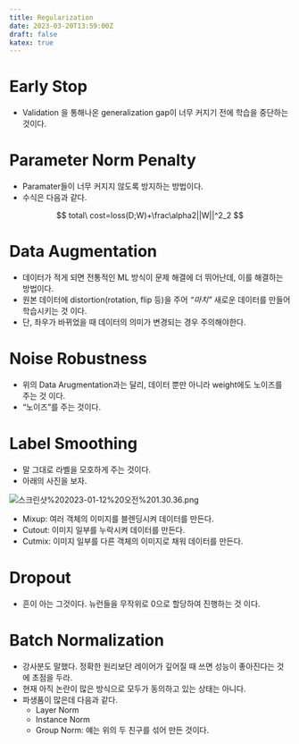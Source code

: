 ```yaml
---
title: Regularization
date: 2023-03-20T13:59:00Z
draft: false
katex: true
---
```


# Early Stop

- Validation 을 통해나온 generalization gap이 너무 커지기 전에 학습을 중단하는 것이다.

# Parameter Norm Penalty

- Paramater들이 너무 커지지 않도록 방지하는 방법이다.
- 수식은 다음과 같다.

$$
total\ cost=loss(D;W)+\frac\alpha2||W||^2_2
$$

# Data Augmentation

- 데이터가 적게 되면 전통적인 ML 방식이 문제 해결에 더 뛰어난데, 이를 해결하는 방법이다.
- 원본 데이터에 distortion(rotation, flip 등)을 주어 *“마치”* 새로운 데이터를 만들어 학습시키는 것 이다.
- 단, 좌우가 바뀌었을 때 데이터의 의미가 변경되는 경우 주의해야한다.

# Noise Robustness

- 위의 Data Arugmentation과는 달리, 데이터 뿐만 아니라 weight에도 노이즈를 주는 것 이다.
- “노이즈”를 주는 것이다.

# Label Smoothing

- 말 그대로 라벨을 모호하게 주는 것이다.
- 아래의 사진을 보자.

![스크린샷%202023-01-12%20오전%201.30.36.png](/Regularization%2096b16bd50c8f46d4a2f35241cce0ddd3/%E1%84%89%E1%85%B3%E1%84%8F%E1%85%B3%E1%84%85%E1%85%B5%E1%86%AB%E1%84%89%E1%85%A3%E1%86%BA_2023-01-12_%E1%84%8B%E1%85%A9%E1%84%8C%E1%85%A5%E1%86%AB_1.30.36.png)

- Mixup: 여러 객체의 이미지를 블렌딩시켜 데이터를 만든다.
- Cutout: 이미지 일부를 누락시켜 데이터를 만든다.
- Cutmix: 이미지 일부를 다른 객체의 이미지로 채워 데이터를 만든다.

# Dropout

- 흔이 아는 그것이다. 뉴런들을 무작위로 0으로 할당하여 진행하는 것 이다.

# Batch Normalization

- 강사분도 말했다. 정확한 원리보단 레이어가 깊어질 때 쓰면 성능이 좋아진다는 것에 초점을 두라.
- 현재 아직 논란이 많은 방식으로 모두가 동의하고 있는 상태는 아니다.
- 파생품이 많은데 다음과 같다.
    - Layer Norm
    - Instance Norm
    - Group Norm: 얘는 위의 두 친구를 섞어 만든 것이다.
